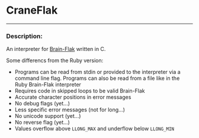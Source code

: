 # CraneFlak

---
### Description:
An interpreter for [Brain-Flak](https://github.com/DJMcMayhem/Brain-Flak) written in C.

Some differencs from the Ruby version:
* Programs can be read from stdin or provided to the interpreter via a command line flag.
	Programs can also be read from a file like in the Ruby Brain-Flak interpreter
* Requires code in skipped loops to be valid Brain-Flak
* Accurate character positions in error messages
* No debug flags (yet...)
* Less specific error messages (not for long...)
* No unicode support (yet...)
* No reverse flag (yet...)
* Values overflow above `LLONG_MAX` and underflow below `LLONG_MIN`
